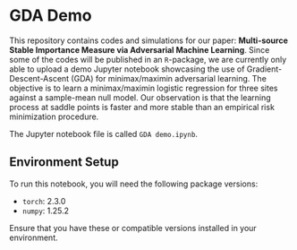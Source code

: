 # GDA Demo

This repository contains codes and simulations for our paper: **Multi-source Stable Importance Measure via Adversarial Machine Learning**. Since some of the codes will be published in an `R`-package, we are currently only able to upload a demo Jupyter notebook showcasing the use of Gradient-Descent-Ascent (GDA) for minimax/maximin adversarial learning. The objective is to learn a minimax/maximin logistic regression for three sites against a sample-mean null model. Our observation is that the learning process at saddle points is faster and more stable than an empirical risk minimization procedure.

The Jupyter notebook file is called `GDA demo.ipynb`.

## Environment Setup

To run this notebook, you will need the following package versions:

- `torch`: 2.3.0
- `numpy`: 1.25.2

Ensure that you have these or compatible versions installed in your environment.
